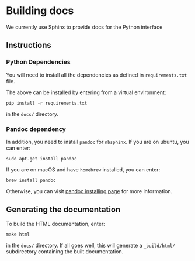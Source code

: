 # Building docs

We currently use Sphinx to provide docs for the Python interface

## Instructions

### Python Dependencies

You will need to install all the dependencies as defined in `requirements.txt` file.

The above can be installed by entering from a virtual environment:

    pip install -r requirements.txt

in the `docs/` directory.

### Pandoc dependency

In addition, you need to install `pandoc` for `nbsphinx`. If you are on ubuntu, you can enter:

    sudo apt-get install pandoc

If you are on macOS and have `homebrew` installed, you can enter:

    brew install pandoc

Otherwise, you can visit [pandoc installing page](https://pandoc.org/installing.html) for more information.

## Generating the documentation

To build the HTML documentation, enter:

    make html

in the `docs/` directory. If all goes well, this will generate a `_build/html/` subdirectory containing the built documentation.